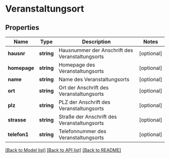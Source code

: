 # Veranstaltungsort

## Properties
Name | Type | Description | Notes
------------ | ------------- | ------------- | -------------
**hausnr** | **string** | Hausnummer der Anschrift des Veranstaltungsorts | [optional] 
**homepage** | **string** | Homepage des Veranstaltungsorts | [optional] 
**name** | **string** | Name des Veranstaltungsorts | [optional] 
**ort** | **string** | Ort der Anschrift des Veranstaltungsorts | [optional] 
**plz** | **string** | PLZ der Anschrift des Veranstaltungsorts | [optional] 
**strasse** | **string** | Straße der Anschrift des Veranstaltungsorts | [optional] 
**telefon1** | **string** | Telefonnummer des Veranstaltungsorts | [optional] 

[[Back to Model list]](../README.md#documentation-for-models) [[Back to API list]](../README.md#documentation-for-api-endpoints) [[Back to README]](../README.md)


